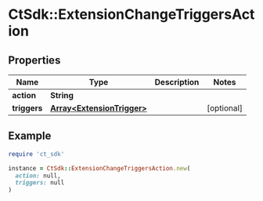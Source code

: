 # CtSdk::ExtensionChangeTriggersAction

## Properties

| Name | Type | Description | Notes |
| ---- | ---- | ----------- | ----- |
| **action** | **String** |  |  |
| **triggers** | [**Array&lt;ExtensionTrigger&gt;**](ExtensionTrigger.md) |  | [optional] |

## Example

```ruby
require 'ct_sdk'

instance = CtSdk::ExtensionChangeTriggersAction.new(
  action: null,
  triggers: null
)
```

